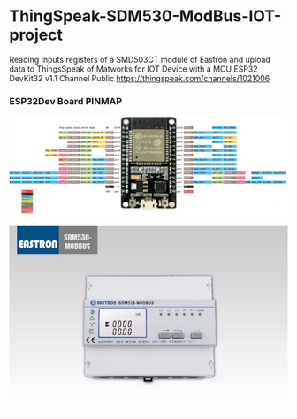 # ThingSpeak-SDM530-ModBus-IOT-project
Reading Inputs registers of a SMD503CT module of Eastron and upload data to ThingsSpeak of Matworks for IOT Device with a MCU ESP32 DevKit32 v1.1
Channel Public
https://thingspeak.com/channels/1021006

### ESP32Dev Board PINMAP

![Pin Functions](/images/ESP32-DOIT-DEVKIT-V1.jpg)

![Power Meter](/images/sdm530.jpg)

